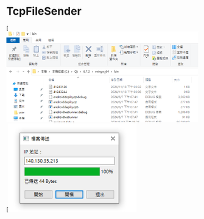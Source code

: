 # TcpFileSender
[![TcpFileSender](https://github.com/SHUNJUN-HUANG/TcpFileSender/blob/main/image.png)
[![TcpFileSender](https://github.com/SHUNJUN-HUANG/TcpFileSender/blob/main/image1.png)

